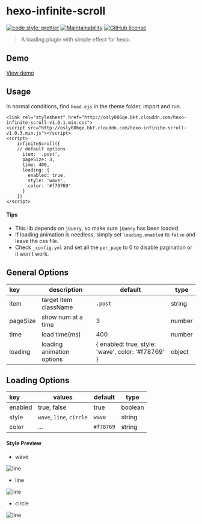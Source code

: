 # hexo-infinite-scroll

[![code style: prettier](https://img.shields.io/badge/code_style-prettier-ff69b4.svg)](https://github.com/prettier/prettier)
[![Maintainability](https://api.codeclimate.com/v1/badges/2027fb1201b8dbe0ea7f/maintainability)](https://codeclimate.com/github/FrontendSophie/hexo-infinite-scroll/maintainability)
[![GitHub license](https://img.shields.io/badge/license-MIT-blue.svg)](https://github.com/FrontendSophie/hexo-infinite-scroll/blob/master/LICENSE)

> A loading plugin with simple effect for hexo.

## Demo
[View demo](http://ssnowy.coding.me/demo-autumn/)

## Usage

In normal conditions, find `head.ejs` in the theme folder, import and run.

```
<link rel="stylesheet" href="http://osly086qe.bkt.clouddn.com/hexo-infinite-scroll-v1.0.1.min.css">
<script src="http://osly086qe.bkt.clouddn.com/hexo-infinite-scroll-v1.0.3.min.js"></script>
<script>
    infiniteScroll({
    // default options
      item: '.post',
      pageSize: 3,
      time: 400,
      loading: {
        enabled: true,
        style: 'wave',
        color: '#f78769'
      }
    })
</script>
```

#### Tips

* This lib depends on `jQuery`, so make sure `jQuery` has been loaded.
* If loading animation is needless, simply set `loading.enabled` to `false` and leave the css file.
* Check `_config.yml` and set all the `per_page` to 0 to disable pagination or it won't work.

## General Options

| key      | description               | default                                            | type   |
| :------- | ------------------------- | -------------------------------------------------- | ------ |
| item     | target item className     | `.post`                                            | string |
| pageSize | show num at a time        | 3                                                  | number |
| time     | load time(ms)             | 400                                                | number |
| loading  | loading animation options | { enabled: true, style: 'wave', color: '#f78769' } | object |

## Loading Options

| key     | values                   | default   | type    |
| :------ | ------------------------ | --------- | ------- |
| enabled | true, false              | true      | boolean |
| style   | `wave`, `line`, `circle` | `wave`    | string  |
| color   | ...                      | `#f78769` | string  |

#### Style Preview

* wave

![line](http://osly086qe.bkt.clouddn.com/wave.gif)

* line

![line](http://osly086qe.bkt.clouddn.com/line.gif)

* circle

![line](http://osly086qe.bkt.clouddn.com/circle.gif)
